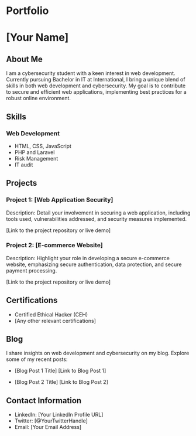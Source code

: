 # Portfolio

# [Your Name]

## About Me
I am a cybersecurity student with a keen interest in web development. Currently pursuing Bachelor in IT at International, I bring a unique blend of skills in both web development and cybersecurity. My goal is to contribute to secure and efficient web applications, implementing best practices for a robust online environment.

## Skills
### Web Development
- HTML, CSS, JavaScript
- PHP and Laravel
- Risk Management
- IT audit

## Projects
### Project 1: [Web Application Security]
Description: Detail your involvement in securing a web application, including tools used, vulnerabilities addressed, and security measures implemented.

[Link to the project repository or live demo]

### Project 2: [E-commerce Website]
Description: Highlight your role in developing a secure e-commerce website, emphasizing secure authentication, data protection, and secure payment processing.

[Link to the project repository or live demo]

## Certifications
- Certified Ethical Hacker (CEH)
- [Any other relevant certifications]

## Blog
I share insights on web development and cybersecurity on my blog. Explore some of my recent posts:

- [Blog Post 1 Title]
  [Link to Blog Post 1]

- [Blog Post 2 Title]
  [Link to Blog Post 2]

## Contact Information
- LinkedIn: [Your LinkedIn Profile URL]
- Twitter: [@YourTwitterHandle]
- Email: [Your Email Address]
